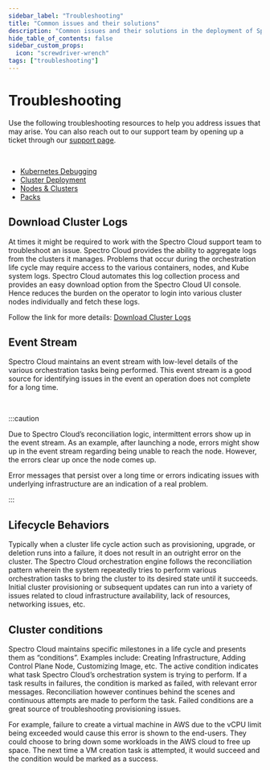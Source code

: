 ```yaml
---
sidebar_label: "Troubleshooting"
title: "Common issues and their solutions"
description: "Common issues and their solutions in the deployment of Spectro Cloud Clusters"
hide_table_of_contents: false
sidebar_custom_props: 
  icon: "screwdriver-wrench"
tags: ["troubleshooting"]
---
```





# Troubleshooting

Use the following troubleshooting resources to help you address issues that may arise. You can also reach out to our support team by opening up a ticket through our [support page](http://support.spectrocloud.io/).

<br />

- [Kubernetes Debugging](/troubleshooting/kubernetes-tips)
- [Cluster Deployment](/troubleshooting/cluster-deployment)
- [Nodes & Clusters](/troubleshooting/nodes)
- [Packs](/troubleshooting/pack-issues)



## Download Cluster Logs
At times it might be required to work with the Spectro Cloud support team to troubleshoot an issue. Spectro Cloud provides the ability to aggregate logs from the clusters it manages. Problems that occur during the orchestration life cycle may require access to the various containers, nodes, and Kube system logs. Spectro Cloud automates this log collection process and provides an easy download option from the Spectro Cloud UI console. Hence reduces the burden on the operator to login into various cluster nodes individually and fetch these logs.

Follow the link for more details: [Download Cluster Logs](/clusters/#downloadclusterlogs)

## Event Stream

Spectro Cloud maintains an event stream with low-level details of the various orchestration tasks being performed. This event stream is a good source for identifying issues in the event an operation does not complete for a long time.

<br />

:::caution

  Due to Spectro Cloud’s reconciliation logic, intermittent errors show up in the event stream. As an example, after launching a node, errors might show up in the event stream regarding being unable to reach the node. However, the errors clear up once the node comes up.<p></p>
  Error messages that persist over a long time or errors indicating issues with underlying infrastructure are an indication of a real problem.

:::


## Lifecycle Behaviors

Typically when a cluster life cycle action such as provisioning, upgrade, or deletion runs into a failure, it does not result in an outright error on the cluster. The Spectro Cloud orchestration engine follows the reconciliation pattern wherein the system repeatedly tries to perform various orchestration tasks to bring the cluster to its desired state until it succeeds. Initial cluster provisioning or subsequent updates can run into a variety of issues related to cloud infrastructure availability, lack of resources, networking issues, etc.

## Cluster conditions

Spectro Cloud maintains specific milestones in a life cycle and presents them as “conditions”. Examples include: Creating Infrastructure, Adding Control Plane Node, Customizing Image, etc. The active condition indicates what task Spectro Cloud’s orchestration system is trying to perform. If a task results in failures, the condition is marked as failed, with relevant error messages. Reconciliation however continues behind the scenes and continuous attempts are made to perform the task. Failed conditions are a great source of troubleshooting provisioning issues.

For example, failure to create a virtual machine in AWS due to the vCPU limit being exceeded would cause this error is shown to the end-users. They could choose to bring down some workloads in the AWS cloud to free up space. The next time a VM creation task is attempted, it would succeed and the condition would be marked as a success.

<br />